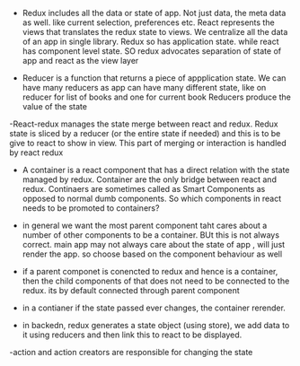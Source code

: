 - Redux includes all the data or state of app. Not just data, the meta data as well. like current selection, preferences etc. React represents the views that translates the redux state to views. We centralize all the data of an app in single library. Redux so has application state. while react has component level state. SO redux advocates separation of state of app and react as the view layer

- Reducer is a function that returns a piece of appplication state. We can have many reducers as app can have many different state, like on reducer for list of books and one for current book Reducers produce the value of the state

-React-redux manages the state merge between react and redux. Redux state is sliced by a reducer (or the entire state if needed) and this is to be give to react to show in view. This part of merging or interaction is handled by react redux

- A container is a react component that has a direct relation with the state managed by redux. Container are the only bridge between react and redux. Continaers are sometimes called as Smart Components as opposed to normal dumb components. So which components in react needs to be promoted to containers?

- in general we want the most parent component taht cares about a number of other components to be a container.  BUt this is not always correct. main app may not always care about the state of app , will just render the app. so choose based on the component behaviour as well

- if a parent componet is conencted to redux and hence is a container, then the child components of that does not need to be connected to the redux. its by default connected through parent component

- in a contianer if the state passed ever changes, the container rerender.

- in backedn, redux generates a state object (using store), we add data to it using reducers and then link this to react to be displayed.

-action and action creators are responsible for changing the state
